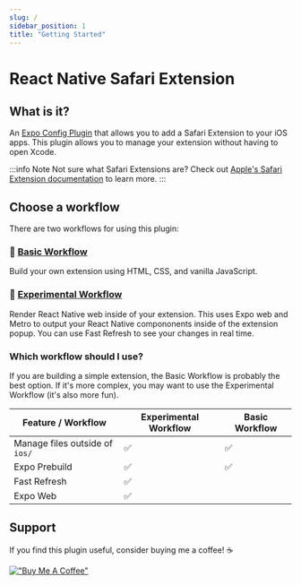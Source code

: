 ```yaml
---
slug: /
sidebar_position: 1
title: "Getting Started"
---
```


# React Native Safari Extension

## What is it?

An [Expo Config Plugin](https://docs.expo.dev/config-plugins/introduction/) that allows you to add a Safari Extension to your iOS apps. This plugin allows you to manage your extension
without having to open Xcode.

:::info Note
Not sure what Safari Extensions are? Check out [Apple's Safari Extension documentation](https://developer.apple.com/safari/extensions/) to learn more.
:::

## Choose a workflow

There are two workflows for using this plugin:

### 💯 [Basic Workflow](./basic.md)

Build your own extension using HTML, CSS, and vanilla JavaScript.

### 🚀 [Experimental Workflow](./experimental.md)

Render React Native web inside of your extension. This uses Expo web and Metro to output your React Native compononents inside of the extension popup. You can use Fast Refresh to see your changes in real time.

### Which workflow should I use?

If you are building a simple extension, the Basic Workflow is probably the best option. If it's more complex, you may want to use the Experimental Workflow (it's also more fun).

| Feature / Workflow             | Experimental Workflow | Basic Workflow |
| ------------------------------ | --------------------- | -------------- |
| Manage files outside of `ios/` | ✅                    | ✅             |
| Expo Prebuild                  | ✅                    | ✅             |
| Fast Refresh                   | ✅                    |                |
| Expo Web                       | ✅                    |                |

## Support

If you find this plugin useful, consider buying me a coffee! ☕️

[!["Buy Me A Coffee"](https://www.buymeacoffee.com/assets/img/custom_images/orange_img.png)](https://www.buymeacoffee.com/hugemathguy)
